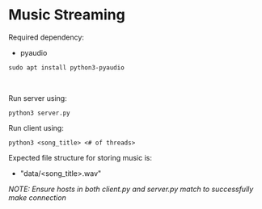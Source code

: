 # Music Streaming

Required dependency:
- pyaudio
```
sudo apt install python3-pyaudio
```
<br/>

Run server using:
```
python3 server.py
```

Run client using:
```
python3 <song_title> <# of threads>
```

Expected file structure for storing music is:
- "data/<song_title>.wav"

<i>NOTE: Ensure hosts in both client.py and server.py match to successfully make connection</i>

